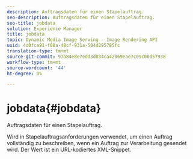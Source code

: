 ```yaml
---
description: Auftragsdaten für einen Stapelauftrag.
seo-description: Auftragsdaten für einen Stapelauftrag.
seo-title: jobdata
solution: Experience Manager
title: jobdata
topic: Dynamic Media Image Serving - Image Rendering API
uuid: 4d0fca91-f08a-48cf-931a-504d295785fc
translation-type: tm+mt
source-git-commit: 97a84e8e7edd3d834ca42069eae7c09c00d57938
workflow-type: tm+mt
source-wordcount: '44'
ht-degree: 0%

---
```



# jobdata{#jobdata}

Auftragsdaten für einen Stapelauftrag.

Wird in Stapelauftragsanforderungen verwendet, um einen Auftrag vollständig zu beschreiben, wenn ein Auftrag zur Verarbeitung gesendet wird. Der Wert ist ein URL-kodiertes XML-Snippet.
